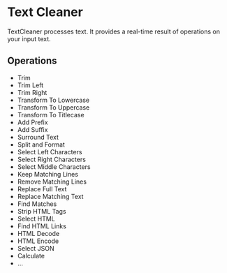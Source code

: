 # Text Cleaner
TextCleaner processes text. It provides a real-time result of operations on your input text.

## Operations

* Trim
* Trim Left
* Trim Right
* Transform To Lowercase
* Transform To Uppercase
* Transform To Titlecase
* Add Prefix
* Add Suffix
* Surround Text
* Split and Format
* Select Left Characters
* Select Right Characters
* Select Middle Characters
* Keep Matching Lines
* Remove Matching Lines
* Replace Full Text
* Replace Matching Text
* Find Matches
* Strip HTML Tags
* Select HTML
* Find HTML Links
* HTML Decode
* HTML Encode
* Select JSON
* Calculate
* …
